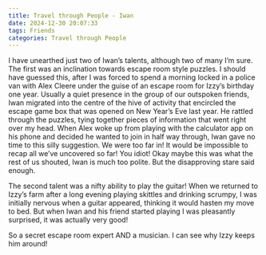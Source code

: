```yaml
---
title: Travel through People - Iwan
date: 2024-12-30 20:07:33
tags: Friends
categories: Travel through People
---
```

I have unearthed just two of Iwan’s talents, although two of many I’m sure. The first was an inclination towards escape room style puzzles. I should have guessed this, after I was forced to spend a morning locked in a police van with Alex Cleere under the guise of an escape room for Izzy’s birthday one year. Usually a quiet presence in the group of our outspoken friends, Iwan migrated into the centre of the hive of activity that encircled the escape game box that was opened on New Year’s Eve last year. He rattled through the puzzles, tying together pieces of information that went right over my head. When Alex woke up from playing with the calculator app on his phone and decided he wanted to join in half way through, Iwan gave no time to this silly suggestion. We were too far in! It would be impossible to recap all we’ve uncovered so far! You idiot! Okay maybe this was what the rest of us shouted, Iwan is much too polite. But the disapproving stare said enough.

The second talent was a nifty ability to play the guitar! When we returned to Izzy’s farm after a long evening playing skittles and drinking scrumpy, I was initially nervous when a guitar appeared, thinking it would hasten my move to bed. But when Iwan and his friend started playing I was pleasantly surprised, it was actually very good! 

So a secret escape room expert AND a musician. I can see why Izzy keeps him around!